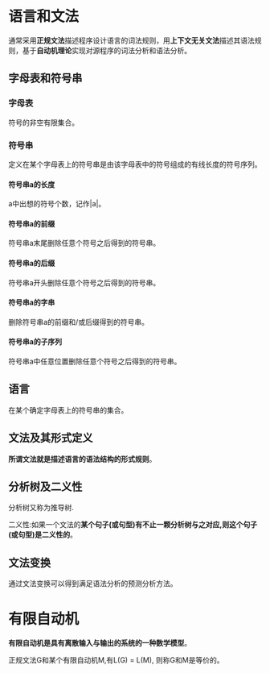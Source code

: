 # 语言和文法

通常采用**正规文法**描述程序设计语言的词法规则，用**上下文无关文法**描述其语法规则，基于**自动机理论**实现对源程序的词法分析和语法分析。

## 字母表和符号串

### 字母表

符号的非空有限集合。

### 符号串

定义在某个字母表上的符号串是由该字母表中的符号组成的有线长度的符号序列。

#### 符号串a的长度

a中出想的符号个数，记作|a|。

#### 符号串a的前缀

符号串a末尾删除任意个符号之后得到的符号串。

#### 符号串a的后缀

符号串a开头删除任意个符号之后得到的符号串。

#### 符号串a的字串

删除符号串a的前缀和/或后缀得到的符号串。

#### 符号串a的子序列

符号串a中任意位置删除任意个符号之后得到的符号串。

## 语言

在某个确定字母表上的符号串的集合。

## 文法及其形式定义

**所谓文法就是描述语言的语法结构的形式规则**。

## 分析树及二义性

分析树又称为推导树.

二义性:如果一个文法的**某个句子(或句型)有不止一颗分析树与之对应,**则这个句子(或句型)是**二义性的**。

## 文法变换

通过文法变换可以得到满足语法分析的预测分析方法。

# 有限自动机

**有限自动机是具有离散输入与输出的系统的一种数学模型**。

正规文法G和某个有限自动机M,有L(G) = L(M), 则称G和M是等价的。